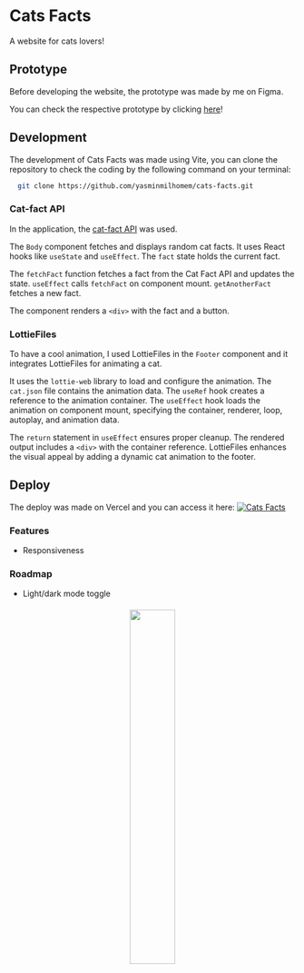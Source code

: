 
# Cats Facts

A website for cats lovers!


## Prototype

Before developing the website, the prototype was made by me on Figma.

You can check the respective prototype by clicking [here](https://www.figma.com/file/3vWWvwCidZvdBhqRoVZYup/Cats-Facts?type=design&node-id=0%3A1&t=JBBKP7fbqwHc97gP-1)!

## Development
The development of Cats Facts was made using Vite, you can clone the repository to check the coding by the following command on your terminal:

```bash
  git clone https://github.com/yasminmilhomem/cats-facts.git
```

### Cat-fact API
In the application, the [cat-fact API](https://cat-fact.herokuapp.com/facts/random) was used.

The `Body` component fetches and displays random cat facts. It uses React hooks like `useState` and `useEffect`. The `fact` state holds the current fact.

The `fetchFact` function fetches a fact from the Cat Fact API and updates the state. `useEffect` calls `fetchFact` on component mount. `getAnotherFact` fetches a new fact.

The component renders a `<div>` with the fact and a button.

<!--- 
#### Usage

```javascript
  const [fact, setFact] = useState('');

  const fetchFact = async () => {
    try {
      const response = await fetch('https://cat-fact.herokuapp.com/facts/random');
      const data = await response.json();
      setFact(data.text);
    } catch (error) {
      console.error('Error fetching cat fact:', error);
    }
  };

  useEffect(() => {
    fetchFact().catch((error) => {
      console.error('Error fetching cat fact:', error);
    });
  }, []);

  const getAnotherFact = () => {
    fetchFact().catch((error) => {
      console.error('Error fetching cat fact:', error);
    });
  };

```

-->

### LottieFiles
To have a cool animation, I used LottieFiles in the `Footer` component and it integrates LottieFiles for animating a cat.

It uses the `lottie-web` library to load and configure the animation. The `cat.json` file contains the animation data. The `useRef` hook creates a reference to the animation container. The `useEffect` hook loads the animation on component mount, specifying the container, renderer, loop, autoplay, and animation data.

The `return` statement in `useEffect` ensures proper cleanup. The rendered output includes a `<div>` with the container reference. LottieFiles enhances the visual appeal by adding a dynamic cat animation to the footer.

## Deploy
The deploy was made on Vercel and you can access it here: [![Cats Facts](https://img.shields.io/badge/cats_facts-000?style=for-the-badge&logo=dependabot&logoColor=white)](https://cats-facts-yasminmilhomem.vercel.app/)


### Features

- Responsiveness


### Roadmap

- Light/dark mode toggle





####

<div>
<p align="center" width="40%">
    <img width="40%" src="https://i.ibb.co/9N5P23B/logo.png">
</p>
</div>
